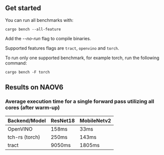 ## Get started
You can run all benchmarks with:
```
cargo bench --all-feature
```
Add the *--no-run* flag to compile binaries.

Supported features flags are `tract`, `openvino` and `torch`.

To run only one supported benchmark, for example torch, run the following command:
```
cargo bench -F torch
```

## Results on NAOV6
### Average execution time for a single forward pass utilizing all cores (after warm-up)
| Backend/Model     | ResNet18 | MobileNetv2 |
|-------------------|----------|-------------|
| OpenVINO          | 158ms    | 33ms        |
| tch-rs (torch)    | 250ms    | 143ms       |
| tract             | 9050ms   | 1805ms      |
